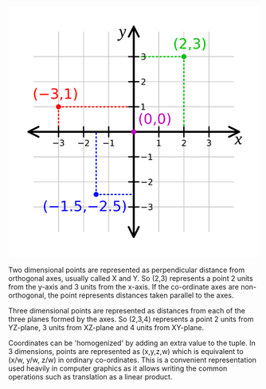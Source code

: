 <img src="images/Cartesian-coordinate-system.svg">

Two dimensional points are represented as perpendicular distance from orthogonal axes, usually called X and Y. So (2,3) represents a point 2 units from the y-axis and 3 units from the x-axis. If the co-ordinate axes are non-orthogonal, the point represents distances taken parallel to the axes.

Three dimensional points are represented as distances from each of the three planes formed by the axes. So (2,3,4) represents a point 2 units from YZ-plane, 3 units from XZ-plane and 4 units from XY-plane.

Coordinates can be 'homogenized' by adding an extra value to the tuple. In 3 dimensions, points are represented as (x,y,z,w) which is equivalent to (x/w, y/w, z/w) in ordinary co-ordinates. This is a convenient representation used heavily in computer graphics as it allows writing the common operations such as translation as a linear product.

